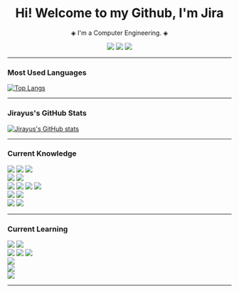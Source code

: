 <h1 align="center">Hi! Welcome to my Github, I'm Jira</h1>
<p align="center"> ◈ I'm a Computer Engineering. ◈</p>

<p align="center">
  <a href="https://github.com/Majimety"><img src="https://img.shields.io/badge/GITHUB-181717?style=for-the-badge&logo=github&logoColor=white"/></a>
  <a href="https://instagram.com/jry_ths"><img src="https://img.shields.io/badge/INSTAGRAM-E4405F?style=for-the-badge&logo=instagram&logoColor=white"/></a>
  <a href="https://www.linkedin.com/in/jirayus-ty-14a9a9293/"><img src="https://img.shields.io/badge/LinkedIn-0A66C2?style=for-the-badge&logo=linkedin&logoColor=white"/></a>
</p>

---

### Most Used Languages
[![Top Langs](https://github-readme-stats.vercel.app/api/top-langs/?username=Majimety&layout=compact&theme=radical)](https://github.com/anuraghazra/github-readme-stats)

---

### Jirayus's GitHub Stats
[![Jirayus's GitHub stats](https://github-readme-stats.vercel.app/api?username=Majimety&show_icons=true&theme=radical)](https://github.com/anuraghazra/github-readme-stats)

---

### Current Knowledge

<p align="left">
  <img src="https://img.shields.io/badge/html5-E34F26?style=for-the-badge&logo=html5&logoColor=white"/>
  <img src="https://img.shields.io/badge/css3-1572B6?style=for-the-badge&logo=css3&logoColor=white"/>
  <img src="https://img.shields.io/badge/react-20232A?style=for-the-badge&logo=react&logoColor=61DAFB"/>
  <br>

  <img src="https://img.shields.io/badge/javascript-F7DF1E?style=for-the-badge&logo=javascript&logoColor=black"/>
  <img src="https://img.shields.io/badge/typescript-007ACC?style=for-the-badge&logo=typescript&logoColor=white"/>
  <br>

  <img src="https://img.shields.io/badge/node.js-339933?style=for-the-badge&logo=node.js&logoColor=white"/>
  <img src="https://img.shields.io/badge/express.js-000000?style=for-the-badge&logo=express&logoColor=white"/>
  <img src="https://img.shields.io/badge/python-3776AB?style=for-the-badge&logo=python&logoColor=white"/>
  <img src="https://img.shields.io/badge/node--red-BF0000?style=for-the-badge&logo=nodered&logoColor=white"/>
  <br>

  <img src="https://img.shields.io/badge/influxdb-000000?style=for-the-badge&logo=influxdb&logoColor=white"/>
  <img src="https://img.shields.io/badge/mysql-000000?style=for-the-badge&logo=mysql&logoColor=white"/>
  <br>

  <img src="https://img.shields.io/badge/docker-2496ED?style=for-the-badge&logo=docker&logoColor=white"/>
  <img src="https://img.shields.io/badge/postman-FF6C37?style=for-the-badge&logo=postman&logoColor=white"/>
  <br>
</p>

---
### Current Learning

<p align="left">
  <img src="https://img.shields.io/badge/redux-764ABC?style=for-the-badge&logo=redux&logoColor=white"/>
  <img src="https://img.shields.io/badge/angular-DD0031?style=for-the-badge&logo=angular&logoColor=white"/>
  <br>

  <img src="https://img.shields.io/badge/c%20sharp-239120?style=for-the-badge&logo=c-sharp&logoColor=white"/>
  <img src="https://img.shields.io/badge/c/c++-00599C?style=for-the-badge&logo=c&logoColor=white"/>
  <img src="https://img.shields.io/badge/rust-000000?style=for-the-badge&logo=rust&logoColor=white"/>
  <br>

  <img src="https://img.shields.io/badge/.NET-512BD4?style=for-the-badge&logo=dotnet&logoColor=white"/>
  <br>

  <img src="https://img.shields.io/badge/mongodb-47A248?style=for-the-badge&logo=mongodb&logoColor=white"/>
  <br>

  <img src="https://img.shields.io/badge/kubernetes-326CE5?style=for-the-badge&logo=kubernetes&logoColor=white"/>
  <br>
</p>

---
